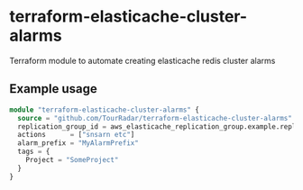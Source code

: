 # terraform-elasticache-cluster-alarms
Terraform module to automate creating elasticache redis cluster alarms

## Example usage
```terraform
module "terraform-elasticache-cluster-alarms" {
  source = "github.com/TourRadar/terraform-elasticache-cluster-alarms"
  replication_group_id = aws_elasticache_replication_group.example.replication_group_id
  actions      = ["snsarn etc"]
  alarm_prefix = "MyAlarmPrefix"
  tags = {
    Project = "SomeProject"
  }
}
```
